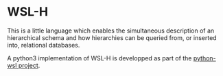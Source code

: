 # WSL-H

This is a little language which enables the simultaneous description of an
hierarchical schema and how hierarchies can be queried from, or inserted into,
relational databases.

A python3 implementation of WSL-H is developped as part of the [python-wsl
project](https://github.com/jstimpfle/python-wsl).
